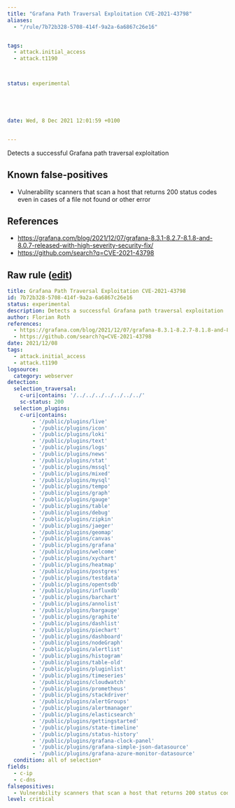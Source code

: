 ```yaml
---
title: "Grafana Path Traversal Exploitation CVE-2021-43798"
aliases:
  - "/rule/7b72b328-5708-414f-9a2a-6a6867c26e16"


tags:
  - attack.initial_access
  - attack.t1190



status: experimental





date: Wed, 8 Dec 2021 12:01:59 +0100


---
```


Detects a successful Grafana path traversal exploitation

<!--more-->


## Known false-positives

* Vulnerability scanners that scan a host that returns 200 status codes even in cases of a file not found or other error



## References

* https://grafana.com/blog/2021/12/07/grafana-8.3.1-8.2.7-8.1.8-and-8.0.7-released-with-high-severity-security-fix/
* https://github.com/search?q=CVE-2021-43798


## Raw rule ([edit](https://github.com/SigmaHQ/sigma/edit/master/rules/web/web_cve_2021_43798_grafana.yml))
```yaml
title: Grafana Path Traversal Exploitation CVE-2021-43798
id: 7b72b328-5708-414f-9a2a-6a6867c26e16
status: experimental
description: Detects a successful Grafana path traversal exploitation 
author: Florian Roth
references:
  - https://grafana.com/blog/2021/12/07/grafana-8.3.1-8.2.7-8.1.8-and-8.0.7-released-with-high-severity-security-fix/
  - https://github.com/search?q=CVE-2021-43798
date: 2021/12/08
tags:
  - attack.initial_access
  - attack.t1190
logsource:
  category: webserver
detection:
  selection_traversal:
    c-uri|contains: '/../../../../../../../'
    sc-status: 200
  selection_plugins:
    c-uri|contains:
        - '/public/plugins/live'
        - '/public/plugins/icon'
        - '/public/plugins/loki'
        - '/public/plugins/text'
        - '/public/plugins/logs'
        - '/public/plugins/news'
        - '/public/plugins/stat'
        - '/public/plugins/mssql'
        - '/public/plugins/mixed'
        - '/public/plugins/mysql'
        - '/public/plugins/tempo'
        - '/public/plugins/graph'
        - '/public/plugins/gauge'
        - '/public/plugins/table'
        - '/public/plugins/debug'
        - '/public/plugins/zipkin'
        - '/public/plugins/jaeger'
        - '/public/plugins/geomap'
        - '/public/plugins/canvas'
        - '/public/plugins/grafana'
        - '/public/plugins/welcome'
        - '/public/plugins/xychart'
        - '/public/plugins/heatmap'
        - '/public/plugins/postgres'
        - '/public/plugins/testdata'
        - '/public/plugins/opentsdb'
        - '/public/plugins/influxdb'
        - '/public/plugins/barchart'
        - '/public/plugins/annolist'
        - '/public/plugins/bargauge'
        - '/public/plugins/graphite'
        - '/public/plugins/dashlist'
        - '/public/plugins/piechart'
        - '/public/plugins/dashboard'
        - '/public/plugins/nodeGraph'
        - '/public/plugins/alertlist'
        - '/public/plugins/histogram'
        - '/public/plugins/table-old'
        - '/public/plugins/pluginlist'
        - '/public/plugins/timeseries'
        - '/public/plugins/cloudwatch'
        - '/public/plugins/prometheus'
        - '/public/plugins/stackdriver'
        - '/public/plugins/alertGroups'
        - '/public/plugins/alertmanager'
        - '/public/plugins/elasticsearch'
        - '/public/plugins/gettingstarted'
        - '/public/plugins/state-timeline'
        - '/public/plugins/status-history'
        - '/public/plugins/grafana-clock-panel'
        - '/public/plugins/grafana-simple-json-datasource'
        - '/public/plugins/grafana-azure-monitor-datasource'
  condition: all of selection*
fields:
  - c-ip
  - c-dns
falsepositives:
  - Vulnerability scanners that scan a host that returns 200 status codes even in cases of a file not found or other error
level: critical

```
